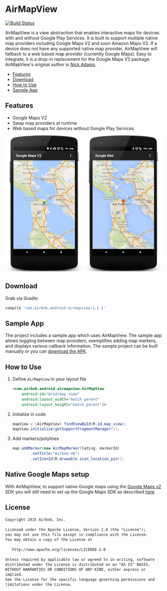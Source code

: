 # AirMapView

[![Build Status](https://travis-ci.org/airbnb/AirMapView.svg)](https://travis-ci.org/airbnb/AirMapView)

AirMapView is a view abstraction that enables interactive maps
for devices with and without Google Play Services. It is built
to support multiple native map providers including Google Maps V2 and soon Amazon Maps V2.
If a device does not have any supported native map provider, AirMapView
will fallback to a web based map provider (currently Google Maps). Easy to integrate, it is a drop-in replacement for the Google Maps V2 package. AirMapView's original author is [Nick Adams](https://github.com/nwadams).

* [Features](#features)
* [Download](#download)
* [How to Use](#how-to-use)
* [Sample App](#sample-app)

## Features

* Google Maps V2
* Swap map providers at runtime
* Web based maps for devices without Google Play Services

![](screenshots/google_maps_v2.png)
![](screenshots/google_web_maps.png)



## Download

Grab via Gradle:

```groovy
compile 'com.airbnb.android:airmapview:1.1.1'
```

## Sample App
The project includes a sample app which uses AirMapView. The sample app allows toggling between map providers, exemplifies adding map markers, and displays various callback information. The sample project can be built manually or you can [download the APK](https://www.dropbox.com/s/8gcxn2ouc44t53x/AirMapView-Sample.apk?dl=0).

## How to Use

1. Define `AirMapView` in your layout file
    ```xml
    <com.airbnb.android.airmapview.AirMapView
        android:id="@+id/map_view"
        android:layout_width="match_parent"
        android:layout_height="match_parent"/>
    ```

1. Initialize in code
    ```java
    mapView = (AirMapView) findViewById(R.id.map_view);
    mapView.initialize(getSupportFragmentManager());
    ```

1. Add markers/polylines
    ```java
    map.addMarker(new AirMapMarker(latLng, markerId)
            .setTitle("Airbnb HQ")
            .setIconId(R.drawable.icon_location_pin));
    ```

## Native Google Maps setup

With AirMapView, to support native Google maps using the [Google Maps v2](https://developers.google.com/maps/documentation/android/) SDK you will still need to set up the Google Maps SDK as described [here](https://developers.google.com/maps/documentation/android/start#getting_the_google_maps_android_api_v2)

License
--------

    Copyright 2015 Airbnb, Inc.

    Licensed under the Apache License, Version 2.0 (the "License");
    you may not use this file except in compliance with the License.
    You may obtain a copy of the License at

       http://www.apache.org/licenses/LICENSE-2.0

    Unless required by applicable law or agreed to in writing, software
    distributed under the License is distributed on an "AS IS" BASIS,
    WITHOUT WARRANTIES OR CONDITIONS OF ANY KIND, either express or implied.
    See the License for the specific language governing permissions and
    limitations under the License.


 [1]: http://airbnb.github.io/airbnb/AirMapView/
